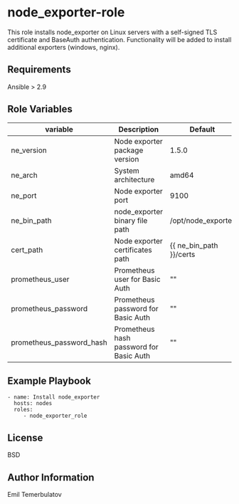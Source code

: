 node_exporter-role
=========

This role installs node_exporter on Linux servers with a self-signed TLS certificate and BaseAuth authentication.
Functionality will be added to install additional exporters (windows, nginx).

Requirements
------------

Ansible > 2.9

Role Variables
--------------

  variable | Description | Default
 --- | --- | ---
 ne_version | Node exporter package version | 1.5.0
 ne_arch | System architecture | amd64
 ne_port | Node exporter port | 9100
 ne_bin_path |node_exporter binary file path | /opt/node_exporter
 cert_path |Node exporter certificates path| {{ ne_bin_path }}/certs
 prometheus_user | Prometheus user for Basic Auth | ""
 prometheus_password |Prometheus password for Basic Auth | ""
 prometheus_password_hash | Prometheus hash password for Basic Auth| ""


Example Playbook
----------------

    - name: Install node_exporter
      hosts: nodes
      roles:
         - node_exporter_role

License
-------

BSD

Author Information
------------------

Emil Temerbulatov

